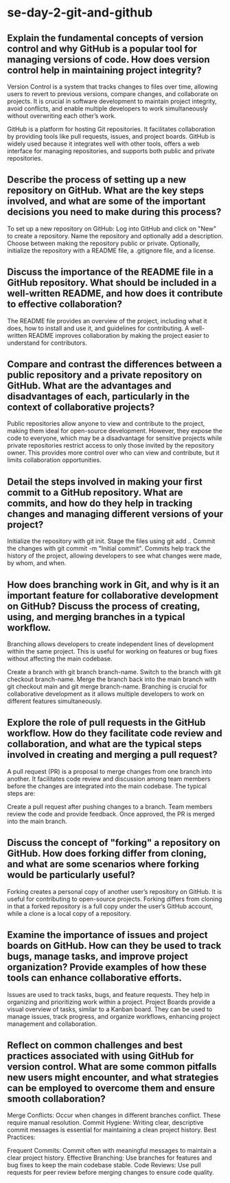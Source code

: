 # se-day-2-git-and-github
## Explain the fundamental concepts of version control and why GitHub is a popular tool for managing versions of code. How does version control help in maintaining project integrity?

Version Control is a system that tracks changes to files over time, allowing users to revert to previous versions, compare changes, and collaborate on projects. It is crucial in software development to maintain project integrity, avoid conflicts, and enable multiple developers to work simultaneously without overwriting each other’s work.

GitHub is a platform for hosting Git repositories. It facilitates collaboration by providing tools like pull requests, issues, and project boards. GitHub is widely used because it integrates well with other tools, offers a web interface for managing repositories, and supports both public and private repositories.

## Describe the process of setting up a new repository on GitHub. What are the key steps involved, and what are some of the important decisions you need to make during this process?

To set up a new repository on GitHub:
Log into GitHub and click on "New" to create a repository.
Name the repository and optionally add a description.
Choose between making the repository public or private.
Optionally, initialize the repository with a README file, a .gitignore file, and a license.

## Discuss the importance of the README file in a GitHub repository. What should be included in a well-written README, and how does it contribute to effective collaboration?

The README file provides an overview of the project, including what it does, how to install and use it, and guidelines for contributing. A well-written README improves collaboration by making the project easier to understand for contributors.

## Compare and contrast the differences between a public repository and a private repository on GitHub. What are the advantages and disadvantages of each, particularly in the context of collaborative projects?

Public repositories allow anyone to view and contribute to the project, making them ideal for open-source development. However, they expose the code to everyone, which may be a disadvantage for sensitive projects while private repositories restrict access to only those invited by the repository owner. This provides more control over who can view and contribute, but it limits collaboration opportunities.

## Detail the steps involved in making your first commit to a GitHub repository. What are commits, and how do they help in tracking changes and managing different versions of your project?

Initialize the repository with git init.
Stage the files using git add ..
Commit the changes with git commit -m "Initial commit".
Commits help track the history of the project, allowing developers to see what changes were made, by whom, and when.

## How does branching work in Git, and why is it an important feature for collaborative development on GitHub? Discuss the process of creating, using, and merging branches in a typical workflow.

Branching allows developers to create independent lines of development within the same project. This is useful for working on features or bug fixes without affecting the main codebase.

Create a branch with git branch branch-name.
Switch to the branch with git checkout branch-name.
Merge the branch back into the main branch with git checkout main and git merge branch-name.
Branching is crucial for collaborative development as it allows multiple developers to work on different features simultaneously.

## Explore the role of pull requests in the GitHub workflow. How do they facilitate code review and collaboration, and what are the typical steps involved in creating and merging a pull request?

A pull request (PR) is a proposal to merge changes from one branch into another. It facilitates code review and discussion among team members before the changes are integrated into the main codebase. The typical steps are:

Create a pull request after pushing changes to a branch.
Team members review the code and provide feedback.
Once approved, the PR is merged into the main branch.

## Discuss the concept of "forking" a repository on GitHub. How does forking differ from cloning, and what are some scenarios where forking would be particularly useful?

Forking creates a personal copy of another user’s repository on GitHub. It is useful for contributing to open-source projects. Forking differs from cloning in that a forked repository is a full copy under the user’s GitHub account, while a clone is a local copy of a repository.

## Examine the importance of issues and project boards on GitHub. How can they be used to track bugs, manage tasks, and improve project organization? Provide examples of how these tools can enhance collaborative efforts.

Issues are used to track tasks, bugs, and feature requests. They help in organizing and prioritizing work within a project.
Project Boards provide a visual overview of tasks, similar to a Kanban board. They can be used to manage issues, track progress, and organize workflows, enhancing project management and collaboration.

## Reflect on common challenges and best practices associated with using GitHub for version control. What are some common pitfalls new users might encounter, and what strategies can be employed to overcome them and ensure smooth collaboration?

Merge Conflicts: Occur when changes in different branches conflict. These require manual resolution.
Commit Hygiene: Writing clear, descriptive commit messages is essential for maintaining a clean project history.
Best Practices:

Frequent Commits: Commit often with meaningful messages to maintain a clear project history.
Effective Branching: Use branches for features and bug fixes to keep the main codebase stable.
Code Reviews: Use pull requests for peer review before merging changes to ensure code quality.
